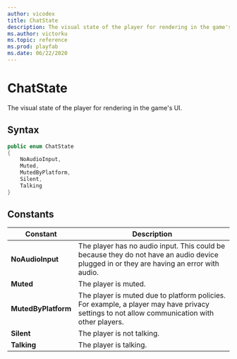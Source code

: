 ```yaml
---
author: vicodex
title: ChatState
description: The visual state of the player for rendering in the game's UI.
ms.author: victorku
ms.topic: reference
ms.prod: playfab
ms.date: 06/22/2020
---
```


# ChatState

The visual state of the player for rendering in the game's UI.

## Syntax

```csharp
public enum ChatState
{
    NoAudioInput,
    Muted,
    MutedByPlatform,
    Silent,
    Talking
}
```

## Constants

| **Constant** | **Description** |
| --- | --- |
| **NoAudioInput** | The player has no audio input. This could be because they do not have an audio device plugged in or they are having an error with audio. |
| **Muted** | The player is muted. |
| **MutedByPlatform** | The player is muted due to platform policies. For example, a player may have privacy settings to not allow communication with other players. |
| **Silent** | The player is not talking. |
| **Talking** | The player is talking. |
